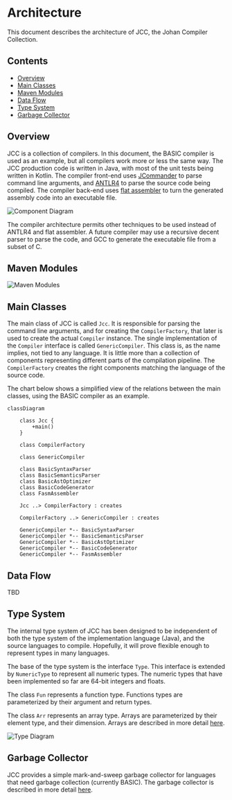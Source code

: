 # Architecture

This document describes the architecture of JCC, the Johan Compiler Collection.


## Contents

*   [Overview](#overview)
*   [Main Classes](#main-classes)
*   [Maven Modules](#maven-modules)
*   [Data Flow](#data-flow)
*   [Type System](#type-system)
*   [Garbage Collector](#garbage-collector)


## Overview

JCC is a collection of compilers. In this document, the BASIC compiler is used as an example, 
but all compilers work more or less the same way. The JCC production code is written in Java, 
with most of the unit tests being written in Kotlin. The compiler front-end uses 
[JCommander](http://jcommander.org) to parse command line arguments, and 
[ANTLR4](http://www.antlr.org) to parse the source code being compiled. The compiler back-end 
uses [flat assembler](http://flatassembler.net) to turn the generated assembly code into an 
executable file.

![Component Diagram](http://www.plantuml.com/plantuml/proxy?cache=no&src=https://raw.github.com/dykstrom/jcc/master/docs/diagrams/Components.puml)

The compiler architecture permits other techniques to be used instead of ANTLR4 and flat assembler.
A future compiler may use a recursive decent parser to parse the code, and GCC to generate the 
executable file from a subset of C.


## Maven Modules

![Maven Modules](http://www.plantuml.com/plantuml/proxy?cache=no&src=https://raw.github.com/dykstrom/jcc/master/docs/diagrams/Modules.puml)


## Main Classes

The main class of JCC is called `Jcc`. It is responsible for parsing the command line arguments,
and for creating the `CompilerFactory`, that later is used to create the actual `Compiler` instance.
The single implementation of the `Compiler` interface is called `GenericCompiler`. This class is,
as the name implies, not tied to any language. It is little more than a collection of components
representing different parts of the compilation pipeline. The `CompilerFactory` creates the right 
components matching the language of the source code.

The chart below shows a simplified view of the relations between the main classes, using the BASIC
compiler as an example.

```mermaid
classDiagram
    
    class Jcc {
        +main()    
    }

    class CompilerFactory

    class GenericCompiler

    class BasicSyntaxParser
    class BasicSemanticsParser
    class BasicAstOptimizer
    class BasicCodeGenerator
    class FasmAssembler

    Jcc ..> CompilerFactory : creates
    
    CompilerFactory ..> GenericCompiler : creates

    GenericCompiler *-- BasicSyntaxParser
    GenericCompiler *-- BasicSemanticsParser
    GenericCompiler *-- BasicAstOptimizer
    GenericCompiler *-- BasicCodeGenerator
    GenericCompiler *-- FasmAssembler
```


## Data Flow

TBD


## Type System

The internal type system of JCC has been designed to be independent of both the type system of
the implementation language (Java), and the source languages to compile. Hopefully, it will prove
flexible enough to represent types in many languages.

The base of the type system is the interface `Type`. This interface is extended by `NumericType`
to represent all numeric types. The numeric types that have been implemented so far are 64-bit
integers and floats.

The class `Fun` represents a function type. Functions types are parameterized by their argument 
and return types.

The class `Arr` represents an array type. Arrays are parameterized by their element type, and their
dimension. Arrays are described in more detail [here](Arrays.md).

![Type Diagram](http://www.plantuml.com/plantuml/proxy?cache=no&src=https://raw.github.com/dykstrom/jcc/master/docs/diagrams/Types.puml)


## Garbage Collector

JCC provides a simple mark-and-sweep garbage collector for languages that need garbage collection
(currently BASIC). The garbage collector is described in more detail [here](GarbageCollector.md).
